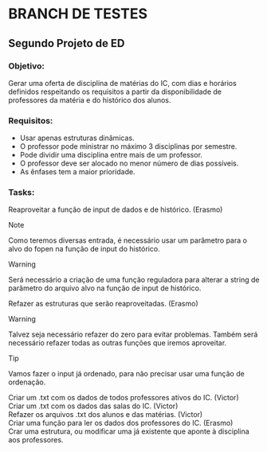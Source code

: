 # BRANCH DE TESTES

## Segundo Projeto de ED

### Objetivo:
Gerar uma oferta de disciplina de matérias do IC, com dias e horários definidos respeitando os requisitos a partir da disponibilidade de professores da matéria e do histórico dos alunos.

### Requisitos:

- Usar apenas estruturas dinâmicas.
- O professor pode ministrar no máximo 3 disciplinas por semestre.
- Pode dividir uma disciplina entre mais de um professor.
- O professor deve ser alocado no menor número de dias possíveis.
- As ênfases tem a maior prioridade.

### Tasks:

Reaproveitar a função de input de dados e de histórico. (Erasmo)
> [!NOTE]
> Como teremos diversas entrada, é necessário usar um parâmetro para o alvo do fopen na função de input do histórico.

> [!WARNING]
> Será necessário a criação de uma função reguladora para alterar a string de parâmetro do arquivo alvo na função de input de histórico.

Refazer as estruturas que serão reaproveitadas. (Erasmo)
> [!WARNING]
> Talvez seja necessário refazer do zero para evitar problemas. Também será necessário refazer todas as outras funções que iremos aproveitar.

> [!TIP]
> Vamos fazer o input já ordenado, para não precisar usar uma função de ordenação.

Criar um .txt com os dados de todos professores ativos do IC. (Victor)\
Criar um .txt com os dados das salas do IC. (Victor)\
Refazer os arquivos .txt dos alunos e das matérias. (Victor)\
Criar uma função para ler os dados dos professores do IC. (Erasmo)\
Crar uma estrutura, ou modificar uma já existente que aponte à disciplina aos professores.
